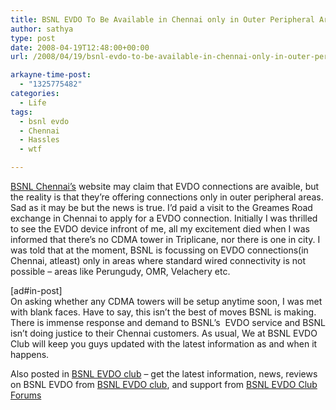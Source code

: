 ```yaml
---
title: BSNL EVDO To Be Available in Chennai only in Outer Peripheral Areas
author: sathya
type: post
date: 2008-04-19T12:48:00+00:00
url: /2008/04/19/bsnl-evdo-to-be-available-in-chennai-only-in-outer-peripheral-areas/

arkayne-time-post:
  - "1325775482"
categories:
  - Life
tags:
  - bsnl evdo
  - Chennai
  - Hassles
  - wtf

---
```

<a href="https://chennai.bsnl.co.in/News/EVDO.htm" target="_blank">BSNL Chennai&#8217;s</a> website may claim that EVDO connections are avaible, but the reality is that they&#8217;re offering connections only in outer peripheral areas. Sad as it may be but the news is true. I&#8217;d paid a visit to the Greames Road exchange in Chennai to apply for a EVDO connection. Initially I was thrilled to see the EVDO device infront of me, all my excitement died when I was informed that there&#8217;s no CDMA tower in Triplicane, nor there is one in city. I was told that at the moment, BSNL is focussing on EVDO connections(in Chennai, atleast) only in areas where standard wired connectivity is not possible &#8211; areas like Perungudy, OMR, Velachery etc.  
<!--more-->

  
[ad#in-post]  
On asking whether any CDMA towers will be setup anytime soon, I was met with blank faces. Have to say, this isn&#8217;t the best of moves BSNL is making. There is immense response and demand to BSNL&#8217;s  EVDO service and BSNL isn&#8217;t doing justice to their Chennai customers. As usual, We at BSNL EVDO Club will keep you guys updated with the latest information as and when it happens.

Also posted in [BSNL EVDO club][1] &#8211; get the latest information, news, reviews on BSNL EVDO from [BSNL EVDO club][2], and support from [BSNL EVDO Club Forums][3]

 [1]: https://bsnlevdoclub.com/bsnl-evdo-coverage/bsnl-evdo-to-be-available-in-chennai-only-in-outer-peripheral-areas/
 [2]: https://bsnlevdoclub.com/
 [3]: https://bsnlevdoclub.com/forum
